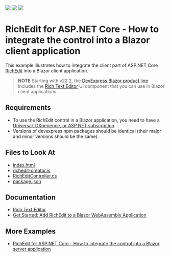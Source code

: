 <!-- default badges list -->
![](https://img.shields.io/endpoint?url=https://codecentral.devexpress.com/api/v1/VersionRange/279353649/20.1.4%2B)
[![](https://img.shields.io/badge/Open_in_DevExpress_Support_Center-FF7200?style=flat-square&logo=DevExpress&logoColor=white)](https://supportcenter.devexpress.com/ticket/details/T913744)
[![](https://img.shields.io/badge/📖_How_to_use_DevExpress_Examples-e9f6fc?style=flat-square)](https://docs.devexpress.com/GeneralInformation/403183)
<!-- default badges end -->
# RichEdit for ASP.NET Core - How to integrate the control into a Blazor client application

 This example illustrates how to integrate the client part of ASP.NET Core [RichEdit](https://docs.devexpress.com/AspNetCore/400373/office-inspired-controls/controls/rich-edit) into a Blazor client application.

> **NOTE** 
Starting with v22.2, the [DevExpress Blazor product line](xref:400725) includes the [Rich Text Editor](xref:DevExpress.Blazor.RichEdit.DxRichEdit) UI component that you can use in Blazor client applications.

## Requirements
- To use the RichEdit control in a Blazor application, you need to have a [Universal, DXperience, or ASP.NET subscription](https://www.devexpress.com/buy/net/).
- Versions of devexpress npm packages should be identical (their major and minor versions should be the same).

<!-- default file list -->
## Files to Look At

* [index.html](./CS/Client/wwwroot/index.html)
* [richedit-creator.js](./CS/Client/wwwroot/js/richedit-creator.js)
* [RichEditController.cs](./CS/Server/Controllers/RichEditController.cs)
* [package.json](./CS/Client/package.json)
<!-- default file list end -->

## Documentation

- [Rich Text Editor](https://docs.devexpress.com/AspNetCore/400373/rich-edit)
- [Get Started: Add RichEdit to a Blazor WebAssembly Application](https://docs.devexpress.com/AspNetCore/401870/rich-edit/get-started/blazor-web-assembly-application)

## More Examples

- [RichEdit for ASP.NET Core - How to integrate the control into a Blazor server application](https://github.com/DevExpress-Examples/rich-edit-for-asp-net-core-how-to-integrate-the-control-into-a-blazor-server-application)
